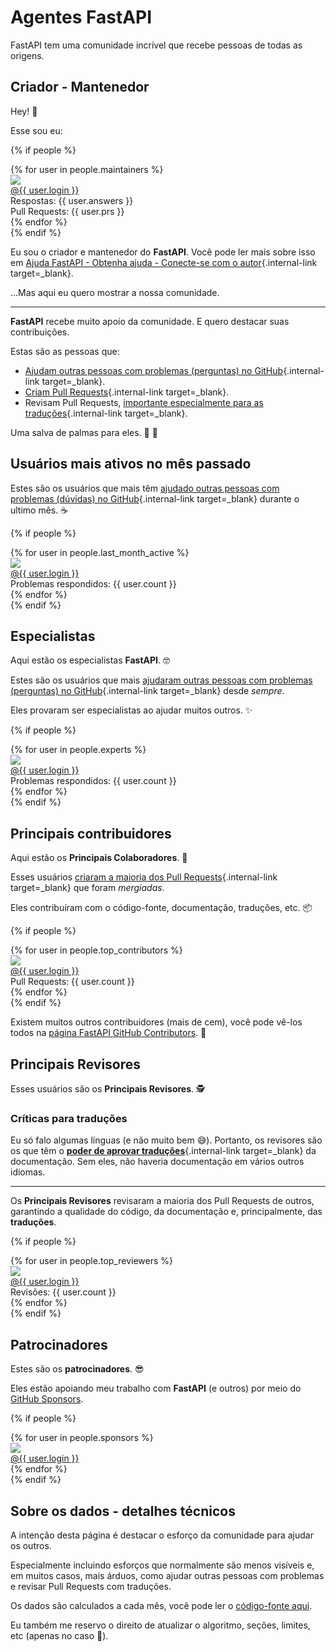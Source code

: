 # Agentes FastAPI

FastAPI tem uma comunidade incrível que recebe pessoas de todas as origens.

## Criador - Mantenedor

Hey! 👋

Esse sou eu:

{% if people %}
<div class="user-list user-list-center">
{% for user in people.maintainers %}

<div class="user"><a href="{{ user.url }}" target="_blank"><div class="avatar-wrapper"><img src="{{ user.avatarUrl }}"/></div><div class="title">@{{ user.login }}</div></a> <div class="count">Respostas: {{ user.answers }}</div><div class="count">Pull Requests: {{ user.prs }}</div></div>
{% endfor %}

</div>
{% endif %}

Eu sou o criador e mantenedor do **FastAPI**. Você pode ler mais sobre isso em [Ajuda FastAPI - Obtenha ajuda - Conecte-se com o autor](help-fastapi.md#connect-with-the-author){.internal-link target=_blank}.

...Mas aqui eu quero mostrar a nossa comunidade.

---

**FastAPI** recebe muito apoio da comunidade. E quero destacar suas contribuições.

Estas são as pessoas que:

* [Ajudam outras pessoas com problemas (perguntas) no GitHub](help-fastapi.md#help-others-with-issues-in-github){.internal-link target=_blank}.
* [Criam Pull Requests](help-fastapi.md#create-a-pull-request){.internal-link target=_blank}.
* Revisam Pull Requests, [importante especialmente para as traduções](contributing.md#translations){.internal-link target=_blank}.

Uma salva de palmas para eles. 👏 🙇

## Usuários mais ativos no mês passado

Estes são os usuários que mais têm [ajudado outras pessoas com problemas (dúvidas) no GitHub](help-fastapi.md#help-others-with-issues-in-github){.internal-link target=_blank} durante o ultimo mês. ☕

{% if people %}
<div class="user-list user-list-center">
{% for user in people.last_month_active %}

<div class="user"><a href="{{ user.url }}" target="_blank"><div class="avatar-wrapper"><img src="{{ user.avatarUrl }}"/></div><div class="title">@{{ user.login }}</div></a> <div class="count">Problemas respondidos: {{ user.count }}</div></div>
{% endfor %}

</div>
{% endif %}

## Especialistas

Aqui estão os especialistas **FastAPI**. 🤓

 
Estes são os usuários que mais [ajudaram outras pessoas com problemas (perguntas) no GitHub](help-fastapi.md#help-others-with-issues-in-github){.internal-link target=_blank} desde *sempre*.

Eles provaram ser especialistas ao ajudar muitos outros. ✨

{% if people %}
<div class="user-list user-list-center">
{% for user in people.experts %}

<div class="user"><a href="{{ user.url }}" target="_blank"><div class="avatar-wrapper"><img src="{{ user.avatarUrl }}"/></div><div class="title">@{{ user.login }}</div></a> <div class="count">Problemas respondidos: {{ user.count }}</div></div>
{% endfor %}

</div>
{% endif %}

## Principais contribuidores

Aqui estão os **Principais Colaboradores**. 👷

Esses usuários [criaram a maioria dos Pull Requests](help-fastapi.md#create-a-pull-request){.internal-link target=_blank} que foram *mergiadas*.

Eles contribuíram com o código-fonte, documentação, traduções, etc. 📦

{% if people %}
<div class="user-list user-list-center">
{% for user in people.top_contributors %}

<div class="user"><a href="{{ user.url }}" target="_blank"><div class="avatar-wrapper"><img src="{{ user.avatarUrl }}"/></div><div class="title">@{{ user.login }}</div></a> <div class="count">Pull Requests: {{ user.count }}</div></div>
{% endfor %}

</div>
{% endif %}

Existem muitos outros contribuidores (mais de cem), você pode vê-los todos na <a href="https://github.com/tiangolo/fastapi/graphs/contributors" class="external-link" target="_blank">página FastAPI GitHub Contributors</a>. 👷

## Principais Revisores

Esses usuários são os **Principais Revisores**. 🕵️

### Críticas para traduções

Eu só falo algumas línguas (e não muito bem 😅). Portanto, os revisores são os que têm o [**poder de aprovar traduções**](contributing.md#translations){.internal-link target=_blank} da documentação. Sem eles, não haveria documentação em vários outros idiomas.

---

Os **Principais Revisores** revisaram a maioria dos Pull Requests de outros, garantindo a qualidade do código, da documentação e, principalmente, das **traduções**.

{% if people %}
<div class="user-list user-list-center">
{% for user in people.top_reviewers %}

<div class="user"><a href="{{ user.url }}" target="_blank"><div class="avatar-wrapper"><img src="{{ user.avatarUrl }}"/></div><div class="title">@{{ user.login }}</div></a> <div class="count">Revisões: {{ user.count }}</div></div>
{% endfor %}

</div>
{% endif %}

## Patrocinadores

Estes são os **patrocinadores**. 😎

Eles estão apoiando meu trabalho com **FastAPI** (e outros) por meio do <a href="https://github.com/sponsors/tiangolo" class="external-link" target="_blank">GitHub Sponsors</a>.

{% if people %}
<div class="user-list user-list-center">
{% for user in people.sponsors %}

<div class="user"><a href="{{ user.url }}" target="_blank"><div class="avatar-wrapper"><img src="{{ user.avatarUrl }}"/></div><div class="title">@{{ user.login }}</div></a></div>
{% endfor %}

</div>
{% endif %}

## Sobre os dados - detalhes técnicos

A intenção desta página é destacar o esforço da comunidade para ajudar os outros.

Especialmente incluindo esforços que normalmente são menos visíveis e, em muitos casos, mais árduos, como ajudar outras pessoas com problemas e revisar Pull Requests com traduções.

Os dados são calculados a cada mês, você pode ler o <a href="https://github.com/tiangolo/fastapi/blob/master/.github/actions/people/app/main.py" class="external-link" target="_blank">código-fonte aqui</a>.

Eu também me reservo o direito de atualizar o algoritmo, seções, limites, etc (apenas no caso 🤷).
